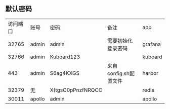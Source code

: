 ## 默认密码


|                              |      |             |                              |                     |
| ---------------------------- | ---- | ----------- | ---------------------------- |     -----------                |
| 访问端口                         | 账号 | 密码        | 备注                     |          app             |
| 32765            |   admin   |       admin      |            需要初始化登录密码                  |             grafana        |
| 32766                         | admin | Kuboard123   |                        | kuboard                |
| 443                        | admin |  S6ag4KXGS  |           来自config.sh配置文件             | harbor               |
| 32379                        | 无 |  X(tgsO0pPnzfNRQCC  |                       | redis              |
| 30011                        | apollo |  admin  |                       | apollo              |
